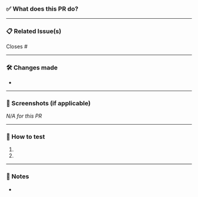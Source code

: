 ### ✅ What does this PR do?
<!-- Brief description of the feature or fix -->

---

### 📋 Related Issue(s)
Closes #

---

### 🛠 Changes made
- <!-- List of changes made -->

---

### 📸 Screenshots (if applicable)
*N/A for this PR*

---

### 🔎 How to test
1.
2.

---

### 🧠 Notes
- <!-- Notes -->
